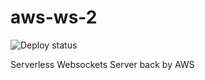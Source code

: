 # aws-ws-2

![Deploy status](https://github.com/daviddw/aws-ws-2/actions/workflows/deploy.yml/badge.svg)

Serverless Websockets Server back by AWS
